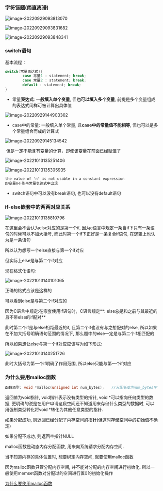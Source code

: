 ### 字符错题(简直离谱)

![image-20220929093813070](http://evinci.oss-cn-hangzhou.aliyuncs.com/evinci/image-20220929093813070.png)

![image-20220929093831682](http://evinci.oss-cn-hangzhou.aliyuncs.com/evinci/image-20220929093831682.png)

![image-20220929093848341](http://evinci.oss-cn-hangzhou.aliyuncs.com/evinci/image-20220929093848341.png)



### switch语句

基本流程：

```c
switch(常量表达式){
        case 常量1 : statement; break;
        case 常量2 : statement; break;
        default : statement; break;
}
```

- 常量**表达式**: **一般填入单个变量**, 但**也可以填入多个变量**, 前提是多个变量组成的表达式同样可被计算出具体值

![image-20220929144903302](http://evinci.oss-cn-hangzhou.aliyuncs.com/evinci/image-20220929144903302.png)

- case中的常量: 一般填入单个常量, 且**case中的常量值不能相等**, 但也可以是多个常量组合而成的计算式

![image-20220929145134542](http://evinci.oss-cn-hangzhou.aliyuncs.com/evinci/image-20220929145134542.png)

​	但是一定不能含有变量的计算，即使该变量在前面已经赋值了

![image-20221013135251406](http://evinci.oss-cn-hangzhou.aliyuncs.com/evinci/image-20221013135251406.png)

![image-20221013135305935](http://evinci.oss-cn-hangzhou.aliyuncs.com/evinci/image-20221013135305935.png)

```txt
the value of 'n' is not usable in a constant expression
即变量n不能再常量表达式中出现
```

- switch语句中可以没有break语句, 也可以没有default语句



### if-else嵌套中的两两对应关系

![image-20221013135810796](http://evinci.oss-cn-hangzhou.aliyuncs.com/evinci/image-20221013135810796.png)

在这里会不会认为else对应的是第一个if, 因为c语言中规定一条当if下只有一条语句的时候可以不加大括号, 而此时第一个if下正好是一条复合if语句, 在逻辑上也认为是一条语句

所以认为想写一个else直接与第一个if对应

但实际上else是与第二个if对应

现在格式化语句:

![image-20221013140101065](http://evinci.oss-cn-hangzhou.aliyuncs.com/evinci/image-20221013140101065.png)

正确的格式应该是这样的

可以看到else是与第二个if对应的

因为C语言中规定:在嵌套使用if语句时，C语言规定**: else总是和之前与其最近的且不带else的if配对**

此时第二个if是与else相距最近的if, 且第二个if也没有与之想配对的else, 所以如果在不加大括号明确语句范围的情况下, 那么题中的else一定是与第二个if相匹配的

所以如果想让else与第一个if对应应该写为如下形式:

![image-20221013140251726](http://evinci.oss-cn-hangzhou.aliyuncs.com/evinci/image-20221013140251726.png)

此时大括号为第一个if明确了作用范围, 所以else只能与第一个if对应

### 为什么要用malloc函数

```c
函数原型: void *malloc(unsigned int num_bytes);　　//分配长度为num_bytes字节的内存块malloc()
```

返回值为void指针, void指针表示没有类型的指针, void *可以指向任何类型的数据, 更明确的说是在用户申请这段空间还不知道用来存储什么类型的数据时, 可以用强制类型转化将void *转化为其他任意类型的指针.

如果分配成功, 则返回已经分配了内存空间的指针(但这时存储空间中的初始值不确定)

如果分配不成功, 则返回空指针NULL

malloc函数是动态内存分配函数, 用来向系统请求分配内存空间. 

当不知道内存的具体位置时, 想要绑定内存空间, 就要使用malloc函数

因为malloc函数只管分配内存空间, 并不能对分配的内存空间进行初始化, 所以一般使用memset函数对分配过的空间进行置0的初始化操作

[为什么要使用malloc函数](https://www.cnblogs.com/ysys/p/6994091.html)



